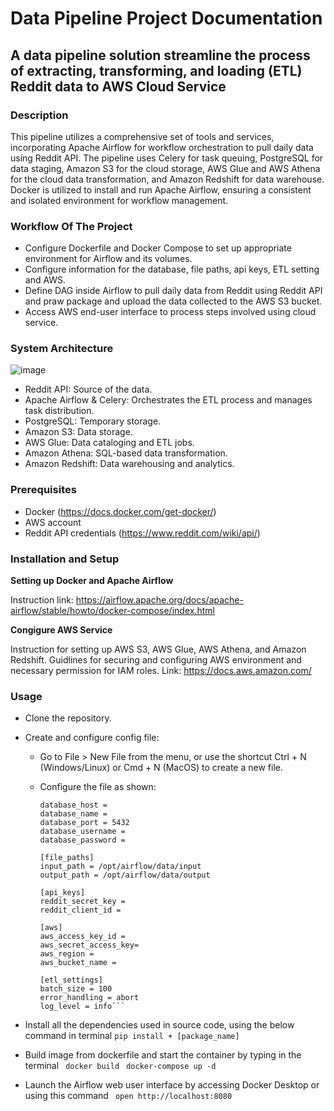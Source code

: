# **Data Pipeline Project Documentation**
## **A data pipeline solution streamline the process of extracting, transforming, and loading (ETL) Reddit data to AWS Cloud Service**

### **Description**
This pipeline utilizes a comprehensive set of tools and services, incorporating Apache Airflow for workflow orchestration to pull daily data using Reddit API. The pipeline uses Celery for task queuing, PostgreSQL for data staging, Amazon S3 for the cloud storage, AWS Glue and AWS Athena for the cloud data transformation, and Amazon Redshift for data warehouse. Docker is utilized to install and run Apache Airflow, ensuring a consistent and isolated environment for workflow management.

### **Workflow Of The Project**
- Configure Dockerfile and Docker Compose to set up appropriate environment for Airflow and its volumes.
- Configure information for the database, file paths, api keys, ETL setting and AWS.
- Define DAG inside Airflow to pull daily data from Reddit using Reddit API and praw package and upload the data collected to the AWS S3 bucket.
- Access AWS end-user interface to process steps involved using cloud service.

###  **System Architecture**

![image](https://github.com/embiekhochiu/reddit_de/assets/150108017/ace3efe8-62bb-4e62-82fe-c62dbd594ddb)

- Reddit API: Source of the data.
- Apache Airflow & Celery: Orchestrates the ETL process and manages task distribution.
- PostgreSQL: Temporary storage.
- Amazon S3: Data storage.
- AWS Glue: Data cataloging and ETL jobs.
- Amazon Athena: SQL-based data transformation.
- Amazon Redshift: Data warehousing and analytics.

### **Prerequisites**
- Docker (https://docs.docker.com/get-docker/)
- AWS account
- Reddit API credentials (https://www.reddit.com/wiki/api/)

### **Installation and Setup**

**Setting up Docker and Apache Airflow**

Instruction link: https://airflow.apache.org/docs/apache-airflow/stable/howto/docker-compose/index.html

**Congigure AWS Service**

Instruction for setting up AWS S3, AWS Glue, AWS Athena, and Amazon Redshift.
Guidlines for securing and configuring AWS environment and necessary permission for IAM roles.
Link: https://docs.aws.amazon.com/

### **Usage**
- Clone the repository.
- Create and configure config file:
  - Go to File > New File from the menu, or use the shortcut Ctrl + N (Windows/Linux) or Cmd + N (MacOS) to create a new file.
  - Configure the file as shown:
    
    ```[database]
    database_host = 
    database_name = 
    database_port = 5432
    database_username = 
    database_password = 
    
    [file_paths]
    input_path = /opt/airflow/data/input
    output_path = /opt/airflow/data/output
    
    [api_keys]
    reddit_secret_key = 
    reddit_client_id = 
    
    [aws]
    aws_access_key_id = 
    aws_secret_access_key= 
    aws_region =
    aws_bucket_name = 
    
    [etl_settings]
    batch_size = 100
    error_handling = abort
    log_level = info```

- Install all the dependencies used in source code, using the below command in terminal
  `pip install + [package_name]`

- Build image from dockerfile and start the container by typing in the terminal
  ` docker build`
  ` docker-compose up -d`

- Launch the Airflow web user interface by accessing Docker Desktop or using this command
  ` open http://localhost:8080`
    
       

  



 
